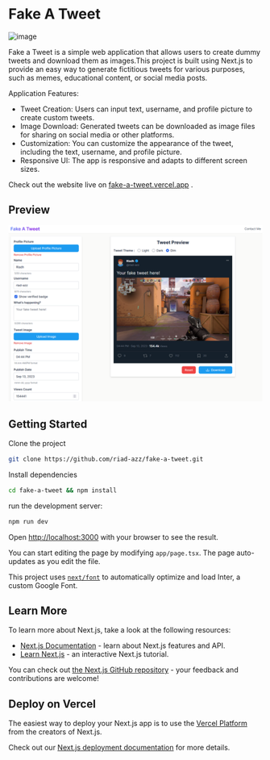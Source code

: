 # Fake A Tweet
<img width="853" alt="image" src="https://github.com/Rohan10027/nextjs-jq-meme-generator/assets/90006085/bd7f3da9-3266-45c0-acd0-7b5941d0f9df">

Fake a Tweet is a simple web application that allows users to create dummy tweets and download them as images.This project is built using Next.js to provide an easy way to generate fictitious tweets for various purposes, such as memes, educational content, or social media posts.

Application Features:

- Tweet Creation: Users can input text, username, and profile picture to create custom tweets.
- Image Download: Generated tweets can be downloaded as image files for sharing on social media or other platforms.
- Customization: You can customize the appearance of the tweet, including the text, username, and profile picture.
- Responsive UI: The app is responsive and adapts to different screen sizes.

Check out the website live on [fake-a-tweet.vercel.app](https://fake-a-tweet.vercel.app/) .

## Preview

![Website preview](https://github.com/riad-azz/readme-storage/blob/main/fake-a-tweet/desktop-preview.png?raw=true)

## Getting Started

Clone the project

```bash
git clone https://github.com/riad-azz/fake-a-tweet.git
```

Install dependencies

```bash
cd fake-a-tweet && npm install
```

run the development server:

```bash
npm run dev
```

Open [http://localhost:3000](http://localhost:3000) with your browser to see the result.

You can start editing the page by modifying `app/page.tsx`. The page auto-updates as you edit the file.

This project uses [`next/font`](https://nextjs.org/docs/basic-features/font-optimization) to automatically optimize and load Inter, a custom Google Font.

## Learn More

To learn more about Next.js, take a look at the following resources:

- [Next.js Documentation](https://nextjs.org/docs) - learn about Next.js features and API.
- [Learn Next.js](https://nextjs.org/learn) - an interactive Next.js tutorial.

You can check out [the Next.js GitHub repository](https://github.com/vercel/next.js/) - your feedback and contributions are welcome!

## Deploy on Vercel

The easiest way to deploy your Next.js app is to use the [Vercel Platform](https://vercel.com/new?utm_medium=default-template&filter=next.js&utm_source=create-next-app&utm_campaign=create-next-app-readme) from the creators of Next.js.

Check out our [Next.js deployment documentation](https://nextjs.org/docs/deployment) for more details.
